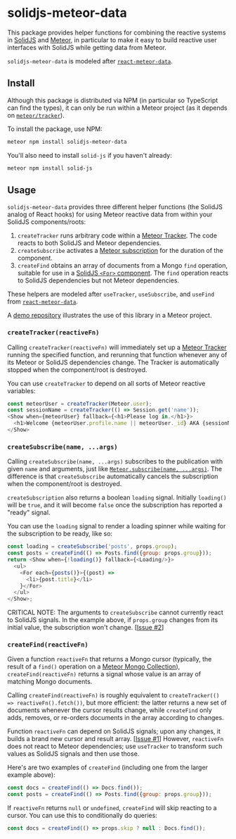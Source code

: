 # solidjs-meteor-data

This package provides helper functions for combining the reactive systems in
[SolidJS](https://www.solidjs.com) and [Meteor](https://www.meteor.com),
in particular to make it easy to build reactive user interfaces with SolidJS
while getting data from Meteor.

`solidjs-meteor-data` is modeled after
[`react-meteor-data`](https://github.com/meteor/react-packages/tree/master/packages/react-meteor-data).

## Install

Although this package is distributed via NPM (in particular so TypeScript can
find the types), it can only be run within a Meteor project (as it depends on
[`meteor/tracker`](https://docs.meteor.com/api/tracker.html)).

To install the package, use NPM:

```sh
meteor npm install solidjs-meteor-data
```

You'll also need to install `solid-js` if you haven't already:

```sh
meteor npm install solid-js
```

## Usage

`solidjs-meteor-data` provides three different helper functions
(the SolidJS analog of React hooks) for using Meteor reactive data
from within your SolidJS components/roots:

1. `createTracker` runs arbitrary code within a
   [Meteor Tracker](https://docs.meteor.com/api/tracker.html).
   The code reacts to both SolidJS and Meteor dependencies.
2. `createSubscribe` activates a
   [Meteor subscription](https://docs.meteor.com/api/pubsub.html#Meteor-subscribe)
   for the duration of the component.
3. `createFind` obtains an array of documents from a Mongo `find` operation,
   suitable for use in a
   [SolidJS `<For>` component](https://www.solidjs.com/docs/latest/api#%3Cfor%3E).
   The `find` operation reacts to SolidJS dependencies
   but not Meteor dependencies.

These helpers are modeled after `useTracker`, `useSubscribe`, and `useFind` from
[`react-meteor-data`](https://github.com/meteor/react-packages/tree/master/packages/react-meteor-data).

A [demo repository](https://github.com/edemaine/meteor-solidjs-demo)
illustrates the use of this library in a Meteor project.

### `createTracker(reactiveFn)`

Calling `createTracker(reactiveFn)` will immediately set up a
[Meteor Tracker](https://docs.meteor.com/api/tracker.html)
running the specified function, and rerunning that function whenever
any of its Meteor or SolidJS dependencies change.
The Tracker is automatically stopped when the component/root is destroyed.

You can use `createTracker` to depend on all sorts of Meteor reactive variables:

```js
const meteorUser = createTracker(Meteor.user);
const sessionName = createTracker(() => Session.get('name'));
<Show when={meteorUser} fallback={<h1>Please log in.</h1>}>
  <h1>Welcome {meteorUser.profile.name || meteorUser._id} AKA {sessionName}!</h1>
</Show>
```

### `createSubscribe(name, ...args)`

Calling `createSubscribe(name, ...args)` subscribes to the publication with
given `name` and arguments, just like
[`Meteor.subscribe(name, ...args)`](https://docs.meteor.com/api/pubsub.html#Meteor-subscribe).
The difference is that `createSubscribe` automatically cancels the
subscription when the component/root is destroyed.

`createSubscription` also returns a boolean `loading` signal.
Initially `loading()` will be `true`, and it will become `false` once the
subscription has reported a "ready" signal.

You can use the `loading` signal to render a loading spinner
while waiting for the subscription to be ready, like so:

```js
const loading = createSubscribe('posts', props.group);
const posts = createFind(() => Posts.find({group: props.group}));
return <Show when={!loading()} fallback={<Loading/>}>
  <ul>
    <For each={posts()}>{(post) =>
      <li>{post.title}</li>
    }</For>
  </ul>
</Show>;
```

CRITICAL NOTE: The arguments to `createSubscribe` cannot currently react to
SolidJS signals.  In the example above, if `props.group` changes from its
initial value, the subscription won't change.
[[Issue #2](https://github.com/edemaine/solidjs-meteor-data/issues/2)]

### `createFind(reactiveFn)`

Given a function `reactiveFn` that returns a Mongo cursor (typically, the
result of a `find()` operation on a
[Meteor Mongo Collection](https://docs.meteor.com/api/collections.html)),
`createFind(reactiveFn)` returns a signal whose value is an array of matching
Mongo documents.

Calling `createFind(reactiveFn)` is roughly equivalent to
`createTracker(() => reactiveFn().fetch())`, but more efficient:
the latter returns a new set of documents whenever the cursor results change,
while `createFind` only adds, removes, or re-orders documents in the array
according to changes.

Function `reactiveFn` can depend on SolidJS signals;
upon any changes, it builds a brand new cursor and result array.
[[Issue #1](https://github.com/edemaine/solidjs-meteor-data/issues/1)]
However, `reactiveFn` does not react to Meteor dependencies; use
`useTracker` to transform such values as SolidJS signals and then use those.

Here's are two examples of `createFind`
(including one from the larger example above):

```js
const docs = createFind(() => Docs.find());
const posts = createFind(() => Posts.find({group: props.group}));
```

If `reactiveFn` returns `null` or `undefined`, `createFind` will skip
reacting to a cursor.  You can use this to conditionally do queries:

```js
const docs = createFind(() => props.skip ? null : Docs.find());
```
